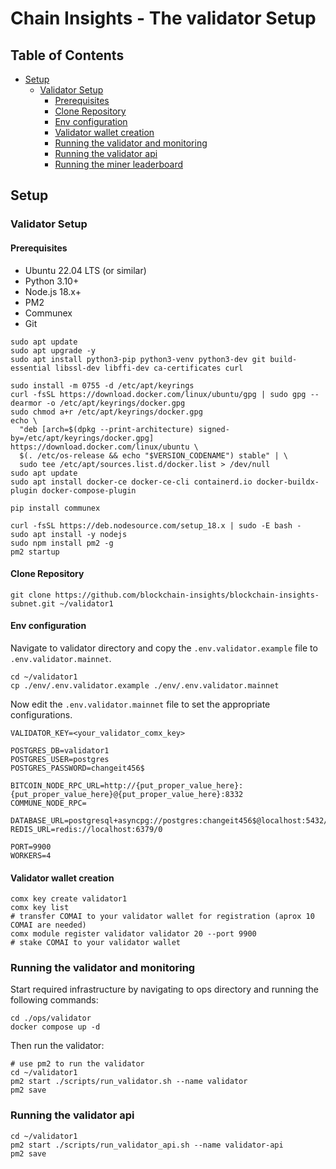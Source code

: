 # Chain Insights - The validator Setup

## Table of Contents
- [Setup](#setup)
  - [Validator Setup](#validator-setup)
    - [Prerequisites](#prerequisites)
    - [Clone Repository](#clone-repository)
    - [Env configuration](#env-configuration)
    - [Validator wallet creation](#validator-wallet-creation)
    - [Running the validator and monitoring](#running-the-validator-and-monitoring)
    - [Running the validator api](#running-the-validator-api)
    - [Running the miner leaderboard](#running-the-miner-leaderboard)

## Setup

### Validator Setup

#### Prerequisites

- Ubuntu 22.04 LTS (or similar)
- Python 3.10+
- Node.js 18.x+
- PM2
- Communex
- Git

```shell
sudo apt update
sudo apt upgrade -y
sudo apt install python3-pip python3-venv python3-dev git build-essential libssl-dev libffi-dev ca-certificates curl

sudo install -m 0755 -d /etc/apt/keyrings
curl -fsSL https://download.docker.com/linux/ubuntu/gpg | sudo gpg --dearmor -o /etc/apt/keyrings/docker.gpg
sudo chmod a+r /etc/apt/keyrings/docker.gpg
echo \
  "deb [arch=$(dpkg --print-architecture) signed-by=/etc/apt/keyrings/docker.gpg] https://download.docker.com/linux/ubuntu \
  $(. /etc/os-release && echo "$VERSION_CODENAME") stable" | \
  sudo tee /etc/apt/sources.list.d/docker.list > /dev/null
sudo apt update
sudo apt install docker-ce docker-ce-cli containerd.io docker-buildx-plugin docker-compose-plugin

pip install communex

curl -fsSL https://deb.nodesource.com/setup_18.x | sudo -E bash -
sudo apt install -y nodejs
sudo npm install pm2 -g
pm2 startup
```

#### Clone Repository

```shell
git clone https://github.com/blockchain-insights/blockchain-insights-subnet.git ~/validator1
```

#### Env configuration

Navigate to validator directory and copy the `.env.validator.example` file to `.env.validator.mainnet`.
```shell
cd ~/validator1
cp ./env/.env.validator.example ./env/.env.validator.mainnet
```

Now edit the `.env.validator.mainnet` file to set the appropriate configurations.
```shell
VALIDATOR_KEY=<your_validator_comx_key>

POSTGRES_DB=validator1
POSTGRES_USER=postgres
POSTGRES_PASSWORD=changeit456$

BITCOIN_NODE_RPC_URL=http://{put_proper_value_here}:{put_proper_value_here}@{put_proper_value_here}:8332
COMMUNE_NODE_RPC=

DATABASE_URL=postgresql+asyncpg://postgres:changeit456$@localhost:5432/validator1
REDIS_URL=redis://localhost:6379/0

PORT=9900
WORKERS=4
```

#### Validator wallet creation

```shell
comx key create validator1
comx key list
# transfer COMAI to your validator wallet for registration (aprox 10 COMAI are needed)
comx module register validator validator 20 --port 9900
# stake COMAI to your validator wallet
```
 

### Running the validator and monitoring

Start required infrastructure by navigating to ops directory and running the following commands:
```shell
cd ./ops/validator
docker compose up -d
```

Then run the validator:
```shell
# use pm2 to run the validator
cd ~/validator1
pm2 start ./scripts/run_validator.sh --name validator
pm2 save
```

### Running the validator api

```shell
cd ~/validator1
pm2 start ./scripts/run_validator_api.sh --name validator-api
pm2 save
```
